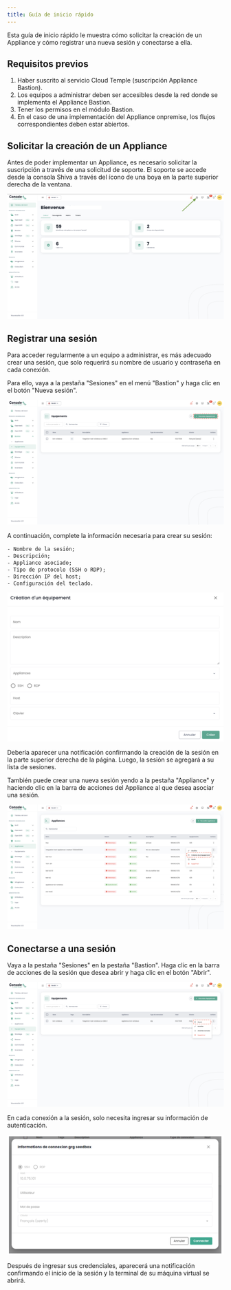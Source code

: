 ```yaml
---
title: Guía de inicio rápido
---
```


Esta guía de inicio rápido le muestra cómo solicitar la creación de un Appliance y cómo registrar una nueva sesión y conectarse a ella.


## Requisitos previos

1. Haber suscrito al servicio Cloud Temple (suscripción Appliance Bastion).
2. Los equipos a administrar deben ser accesibles desde la red donde se implementa el Appliance Bastion.
3. Tener los permisos en el módulo Bastion.
4. En el caso de una implementación del Appliance onpremise, los flujos correspondientes deben estar abiertos.


## Solicitar la creación de un Appliance
Antes de poder implementar un Appliance, es necesario solicitar la suscripción a través de una solicitud de soporte.
El soporte se accede desde la consola Shiva a través del ícono de una boya en la parte superior derecha de la ventana.

![](images/shiva_support.png)


## Registrar una sesión

Para acceder regularmente a un equipo a administrar, es más adecuado crear una sesión, que solo requerirá su nombre de usuario y contraseña en cada conexión.

Para ello, vaya a la pestaña "Sesiones" en el menú "Bastion" y haga clic en el botón "Nueva sesión".

![](images/creer_session.png)


A continuación, complete la información necesaria para crear su sesión:

    - Nombre de la sesión;
    - Descripción;
    - Appliance asociado;
    - Tipo de protocolo (SSH o RDP);
    - Dirección IP del host;
    - Configuración del teclado.

![](images/creer_session2.png)


Debería aparecer una notificación confirmando la creación de la sesión en la parte superior derecha de la página. Luego, la sesión se agregará a su lista de sesiones.

También puede crear una nueva sesión yendo a la pestaña "Appliance" y haciendo clic en la barra de acciones del Appliance al que desea asociar una sesión.

![](images/creer_session3.png)

## Conectarse a una sesión

Vaya a la pestaña "Sesiones" en la pestaña "Bastion". Haga clic en la barra de acciones de la sesión que desea abrir y haga clic en el botón "Abrir".

![](images/ouvrir_session.png)

En cada conexión a la sesión, solo necesita ingresar su información de autenticación.

![](images/ouvrir_session2.png)

Después de ingresar sus credenciales, aparecerá una notificación confirmando el inicio de la sesión y la terminal de su máquina virtual se abrirá.
